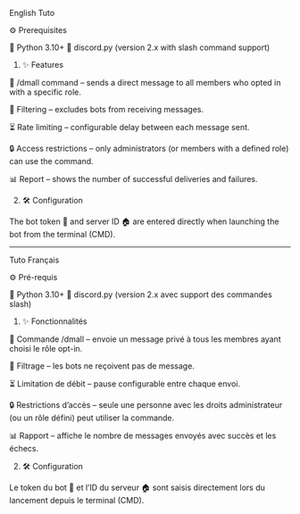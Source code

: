 English Tuto 

⚙️ Prerequisites

🐍 Python 3.10+
🤖 discord.py (version 2.x with slash command support)

1. ✨ Features

💬 /dmall <message> command – sends a direct message to all members who opted in with a specific role.

🚫 Filtering – excludes bots from receiving messages.

⏳ Rate limiting – configurable delay between each message sent.

🔒 Access restrictions – only administrators (or members with a defined role) can use the command.

📊 Report – shows the number of successful deliveries and failures.


2. 🛠️ Configuration

The bot token 🔑 and server ID 🏠 are entered directly when launching the bot from the terminal (CMD).

_______________________________________________

Tuto Français

⚙️ Pré-requis

🐍 Python 3.10+
🤖 discord.py (version 2.x avec support des commandes slash)

1. ✨ Fonctionnalités

💬 Commande /dmall <message> – envoie un message privé à tous les membres ayant choisi le rôle opt-in.

🚫 Filtrage – les bots ne reçoivent pas de message.

⏳ Limitation de débit – pause configurable entre chaque envoi.

🔒 Restrictions d’accès – seule une personne avec les droits administrateur (ou un rôle défini) peut utiliser la commande.

📊 Rapport – affiche le nombre de messages envoyés avec succès et les échecs.

2. 🛠️ Configuration

Le token du bot 🔑 et l’ID du serveur 🏠 sont saisis directement lors du lancement depuis le terminal (CMD).

